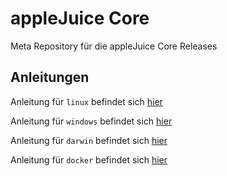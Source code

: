 # appleJuice Core

Meta Repository für die appleJuice Core Releases

## Anleitungen

Anleitung für `linux` befindet sich [hier](./linux/)

Anleitung für `windows` befindet sich [hier](./windows/)

Anleitung für `darwin` befindet sich [hier](./darwin/)

Anleitung für `docker` befindet sich [hier](./docker/)

